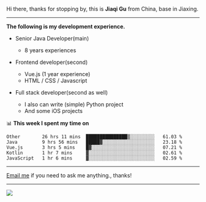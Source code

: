 Hi there, thanks for stopping by, this is **Jiaqi Gu** from China, base in Jiaxing.

---

**The following is my development experience.**

- Senior Java Developer(main)
  - 8 years experiences

- Frontend developer(second)
  - Vue.js (1 year experience)
  - HTML / CSS / Javascript
  
- Full stack developer(second as well)
  - I also can write (simple) Python project
  - And some iOS projects

📊 **This week I spent my time on**
<!--START_SECTION:waka-->
```text
Other        26 hrs 11 mins  ███████████████▒░░░░░░░░░   61.03 % 
Java         9 hrs 56 mins   █████▓░░░░░░░░░░░░░░░░░░░   23.18 % 
Vue.js       3 hrs 5 mins    █▓░░░░░░░░░░░░░░░░░░░░░░░   07.21 % 
Kotlin       1 hr 7 mins     ▓░░░░░░░░░░░░░░░░░░░░░░░░   02.61 % 
JavaScript   1 hr 6 mins     ▓░░░░░░░░░░░░░░░░░░░░░░░░   02.59 % 
```
<!--END_SECTION:waka-->

---

[Email me](mailto:droidqw@gmail.com?subject=Hiring_from_GitHub) if you need to ask me anything., thanks!

---

![]( https://visitor-badge.glitch.me/badge?page_id=githubgujiaqi)

